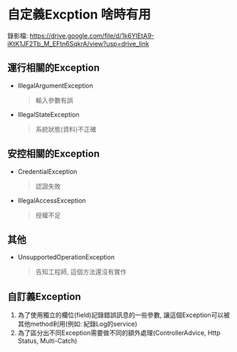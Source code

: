 # 自定義Excption 啥時有用

錄影檔: https://drive.google.com/file/d/1k6YIEtA9-iKtK1JF2Tb_M_EFtn6SqkrA/view?usp=drive_link


## 運行相關的Exception
- IllegalArgumentException
   > 輸入參數有誤
- IllegalStateException
   > 系統狀態(資料)不正確

## 安控相關的Exception
- CredentialException
   > 認證失敗
- IllegalAccessException
   > 授權不足

## 其他
- UnsupportedOperationException
   > 告知工程師, 這個方法還沒有實作

## 自訂義Exception
1. 為了使用獨立的欄位(field)記錄錯誤訊息的一些參數, 讓這個Exception可以被其他method利用(例如: 紀錄Log的service)
2. 為了區分出不同Exception需要做不同的額外處理(ControllerAdvice, Http Status, Multi-Catch)

